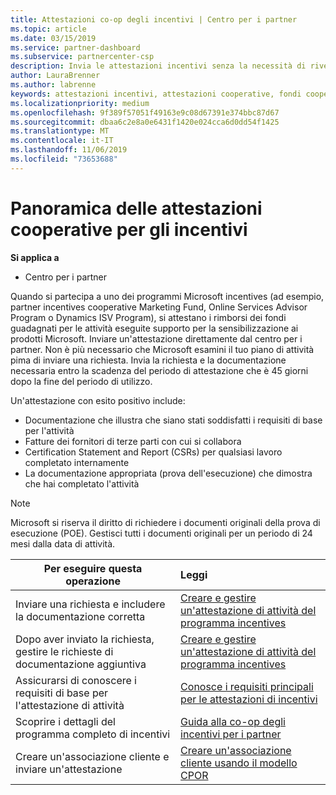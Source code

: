 ```yaml
---
title: Attestazioni co-op degli incentivi | Centro per i partner
ms.topic: article
ms.date: 03/15/2019
ms.service: partner-dashboard
ms.subservice: partnercenter-csp
description: Invia le attestazioni incentivi senza la necessità di rivedere prima il tuo piano di attività.
author: LauraBrenner
ms.author: labrenne
keywords: attestazioni incentivi, attestazioni cooperative, fondi cooperativi
ms.localizationpriority: medium
ms.openlocfilehash: 9f389f57051f49163e9c08d67391e374bbc87d67
ms.sourcegitcommit: dbaa6c2e8a0e6431f1420e024cca6d0dd54f1425
ms.translationtype: MT
ms.contentlocale: it-IT
ms.lasthandoff: 11/06/2019
ms.locfileid: "73653688"
---
```

# <a name="incentives-co-op-claims-overview"></a>Panoramica delle attestazioni cooperative per gli incentivi

**Si applica a**

- Centro per i partner

Quando si partecipa a uno dei programmi Microsoft incentives (ad esempio, partner incentives cooperative Marketing Fund, Online Services Advisor Program o Dynamics ISV Program), si attestano i rimborsi dei fondi guadagnati per le attività eseguite supporto per la sensibilizzazione ai prodotti Microsoft. Inviare un'attestazione direttamente dal centro per i partner. Non è più necessario che Microsoft esamini il tuo piano di attività pima di inviare una richiesta. Invia la richiesta e la documentazione necessaria entro la scadenza del periodo di attestazione che è 45 giorni dopo la fine del periodo di utilizzo. 

Un'attestazione con esito positivo include:

- Documentazione che illustra che siano stati soddisfatti i requisiti di base per l'attività
- Fatture dei fornitori di terze parti con cui si collabora
- Certification Statement and Report (CSRs) per qualsiasi lavoro completato internamente
- La documentazione appropriata (prova dell'esecuzione) che dimostra che hai completato l'attività 

>[!NOTE]
>Microsoft si riserva il diritto di richiedere i documenti originali della prova di esecuzione (POE). Gestisci tutti i documenti originali per un periodo di 24 mesi dalla data di attività. 

|**Per eseguire questa operazione**   |**Leggi**   |
|-----------------|:--------------------------------------|
|Inviare una richiesta e includere la documentazione corretta|[Creare e gestire un'attestazione di attività del programma incentives](create-incentives-claims.md)|
|Dopo aver inviato la richiesta, gestire le richieste di documentazione aggiuntiva|[Creare e gestire un'attestazione di attività del programma incentives](create-incentives-claims.md)  |
|Assicurarsi di conoscere i requisiti di base per l'attestazione di attività|[Conosce i requisiti principali per le attestazioni di incentivi](core-requirements.md)   |
|Scoprire i dettagli del programma completo di incentivi|[Guida alla co-op degli incentivi per i partner](https://assets.microsoft.com/coop-guidebook.pdf)
|Creare un'associazione cliente e inviare un'attestazione |[Creare un'associazione cliente usando il modello CPOR](submit-osa-claim.md)|
                                                                                 
                                   
